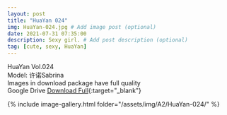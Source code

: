 ```yaml
---
layout: post
title: "HuaYan 024"
img: HuaYan-024.jpg # Add image post (optional)
date: 2021-07-31 07:35:00
description: Sexy girl. # Add post description (optional)
tag: [cute, sexy, HuaYan]
---
```

HuaYan Vol.024  
Model: 许诺Sabrina      
Images in download package have full quality                    
Google Drive [Download Full](http://gestyy.com/eoSk3G){:target="_blank"}

{% include image-gallery.html folder="/assets/img/A2/HuaYan-024/" %}
